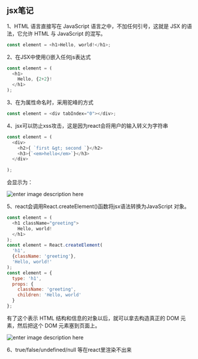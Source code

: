 ## jsx笔记
1、HTML 语言直接写在 JavaScript 语言之中，不加任何引号，这就是 JSX 的语法，它允许 HTML 与 JavaScript 的混写。
```javascript
const element = <h1>Hello, world!</h1>;
```
2、在JSX中使用{}嵌入任何js表达式
```javascript
const element = (
  <h1>
    Hello, {2+2}!
  </h1>
);
```
3、在为属性命名时，采用驼峰的方式
```javascript
const element = <div tabIndex="0"></div>;
```
4、jsx可以防止xss攻击，这是因为react会将用户的输入转义为字符串
```javascript
const element = (
  <div>
    <h2>{ `first &gt; second `}</h2>
    <h3>{`<em>hello</em>`}</h3>
  </div>
  
);
```
会显示为：

![enter image description here](http://ww1.sinaimg.cn/large/006IdFQUgy1fm1dtgxk3fj30ey07mmxe.jpg)

5、react会调用React.createElement()函数将jsx语法转换为JavaScript 对象。
```javascript
const element = (
  <h1 className="greeting">
    Hello, world!
  </h1>
);
const element = React.createElement(
  'h1',
  {className: 'greeting'},
  'Hello, world!'
);
const element = {
  type: 'h1',
  props: {
    className: 'greeting',
    children: 'Hello, world'
  }
};
```

有了这个表示 HTML 结构和信息的对象以后，就可以拿去构造真正的 DOM 元素，然后把这个 DOM 元素塞到页面上。

![enter image description here](https://huzidaha.github.io/static/assets/img/posts/44B5EC06-EAEB-4BA2-B3DC-325703E4BA45.png)

6、true/false/undefined/null 等在react里渲染不出来
